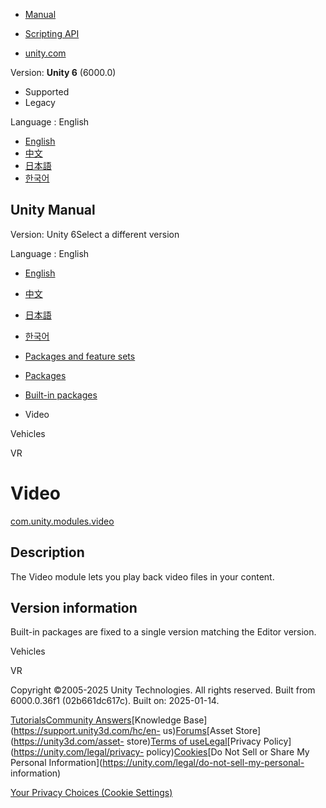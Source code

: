 [](https://docs.unity3d.com)

  * [Manual](../Manual/index.html)
  * [Scripting API](../ScriptReference/index.html)

  * [unity.com](https://unity.com/)

Version: **Unity 6** (6000.0)

  * Supported
  * Legacy

Language : English

  * [English](/Manual/com.unity.modules.video.html)
  * [中文](/cn/current/Manual/com.unity.modules.video.html)
  * [日本語](/ja/current/Manual/com.unity.modules.video.html)
  * [한국어](/kr/current/Manual/com.unity.modules.video.html)

[](https://docs.unity3d.com)

## Unity Manual

Version: Unity 6Select a different version

Language : English

  * [English](/Manual/com.unity.modules.video.html)
  * [中文](/cn/current/Manual/com.unity.modules.video.html)
  * [日本語](/ja/current/Manual/com.unity.modules.video.html)
  * [한국어](/kr/current/Manual/com.unity.modules.video.html)

  * [Packages and feature sets](PackagesList.html)
  * [Packages](Packages-all.html)
  * [Built-in packages](pack-build.html)
  * Video 

[](com.unity.modules.vehicles.html)

Vehicles

[](com.unity.modules.vr.html)

VR

# Video

[com.unity.modules.video](https://docs.unity3d.com/6000.0/Documentation/ScriptReference/UnityEngine.VideoModule.html)

## Description

The Video module lets you play back video files in your content.

## Version information

Built-in packages are fixed to a single version matching the Editor version.

[](com.unity.modules.vehicles.html)

Vehicles

[](com.unity.modules.vr.html)

VR

Copyright ©2005-2025 Unity Technologies. All rights reserved. Built from
6000.0.36f1 (02b661dc617c). Built on: 2025-01-14.

[Tutorials](https://learn.unity.com/)[Community
Answers](https://answers.unity3d.com)[Knowledge
Base](https://support.unity3d.com/hc/en-
us)[Forums](https://forum.unity3d.com)[Asset Store](https://unity3d.com/asset-
store)[Terms of
use](https://docs.unity3d.com/Manual/TermsOfUse.html)[Legal](https://unity.com/legal)[Privacy
Policy](https://unity.com/legal/privacy-
policy)[Cookies](https://unity.com/legal/cookie-policy)[Do Not Sell or Share
My Personal Information](https://unity.com/legal/do-not-sell-my-personal-
information)

[Your Privacy Choices (Cookie Settings)](javascript:void\(0\);)

